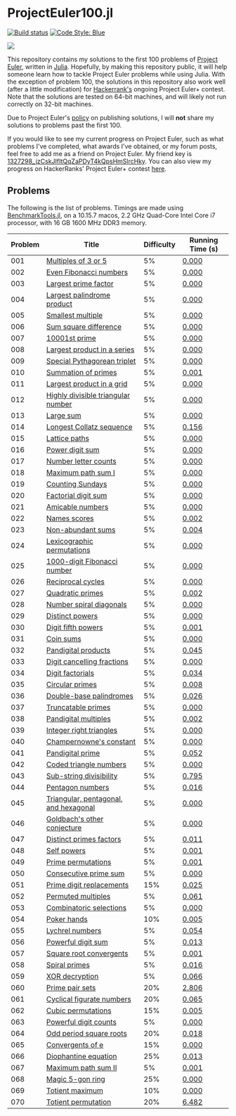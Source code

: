 # ProjectEuler100.jl

[![Build status](https://ci.appveyor.com/api/projects/status/hgkaobx9v1yfwrme?svg=true)](https://ci.appveyor.com/project/byhill/projecteuler100-jl)
[![Code Style: Blue](https://img.shields.io/badge/code%20style-blue-4495d1.svg)](https://github.com/invenia/BlueStyle)

![](https://projecteuler.net/profile/byhill.png)

This repository contains my solutions to the first 100 problems of [Project Euler](https://projecteuler.net/),
written in [Julia](https://julialang.org/).
Hopefully, by making this repository public,
it will help someone learn how to tackle Project Euler problems while using Julia.
With the exception of problem 100, the solutions in this repository also work well
(after a little modification) for [Hackerrank's](https://www.hackerrank.com/contests/projecteuler/challenges)
ongoing Project Euler+ contest.
Note that the solutions are tested on 64-bit machines,
and will likely not run correctly on 32-bit machines.

Due to Project Euler's [policy](https://projecteuler.net/about#publish) on publishing solutions,
I will **not** share my solutions to problems past the first 100.

If you would like to see my current progress on Project Euler,
such as what problems I've completed, what awards I've obtained,
or my forum posts, feel free to add me as a friend on Project Euler.
My friend key is [1327298_jzCskJIfItQqZaPDyT4kQpsHmSlrcHky](https://projecteuler.net/friends).
You can also view my progress on HackerRanks' Project Euler+ contest
[here](https://www.hackerrank.com/byhill).

## Problems

The following is the list of problems.
Timings are made using [BenchmarkTools.jl](https://github.com/JuliaCI/BenchmarkTools.jl),
on a 10.15.7 macos, 2.2 GHz Quad-Core Intel Core i7 processor, with 16 GB 1600 MHz DDR3 memory.

| Problem | Title                                                                            | Difficulty | Running Time (s)                |
| ---     | ---                                                                              | ---        | ---                             |
| 001     | [Multiples of 3 or 5](https://projecteuler.net/problem=001)                      | 5%         | [0.000](src/problems/pb001.jl)  |
| 002     | [Even Fibonacci numbers](https://projecteuler.net/problem=002)                   | 5%         | [0.000](src/problems/pb002.jl)  |
| 003     | [Largest prime factor](https://projecteuler.net/problem=003)                     | 5%         | [0.000](src/problems/pb003.jl)  |
| 004     | [Largest palindrome product](https://projecteuler.net/problem=004)               | 5%         | [0.000](src/problems/pb004.jl)  |
| 005     | [Smallest multiple](https://projecteuler.net/problem=005)                        | 5%         | [0.000](src/problems/pb005.jl)  |
| 006     | [Sum square difference](https://projecteuler.net/problem=006)                    | 5%         | [0.000](src/problems/pb006.jl)  |
| 007     | [10001st prime](https://projecteuler.net/problem=007)                            | 5%         | [0.000](src/problems/pb007.jl)  |
| 008     | [Largest product in a series](https://projecteuler.net/problem=008)              | 5%         | [0.000](src/problems/pb008.jl)  |
| 009     | [Special Pythagorean triplet](https://projecteuler.net/problem=009)              | 5%         | [0.000](src/problems/pb009.jl)  |
| 010     | [Summation of primes](https://projecteuler.net/problem=010)                      | 5%         | [0.001](src/problems/pb010.jl)  |
| 011     | [Largest product in a grid](https://projecteuler.net/problem=011)                | 5%         | [0.000](src/problems/pb011.jl)  |
| 012     | [Highly divisible triangular number](https://projecteuler.net/problem=012)       | 5%         | [0.000](src/problems/pb012.jl)  |
| 013     | [Large sum](https://projecteuler.net/problem=013)                                | 5%         | [0.000](src/problems/pb013.jl)  |
| 014     | [Longest Collatz sequence](https://projecteuler.net/problem=014)                 | 5%         | [0.156](src/problems/pb014.jl)  |
| 015     | [Lattice paths](https://projecteuler.net/problem=015)                            | 5%         | [0.000](src/problems/pb015.jl)  |
| 016     | [Power digit sum](https://projecteuler.net/problem=016)                          | 5%         | [0.000](src/problems/pb016.jl)  |
| 017     | [Number letter counts](https://projecteuler.net/problem=017)                     | 5%         | [0.000](src/problems/pb017.jl)  |
| 018     | [Maximum path sum I](https://projecteuler.net/problem=018)                       | 5%         | [0.000](src/problems/pb018.jl)  |
| 019     | [Counting Sundays](https://projecteuler.net/problem=019)                         | 5%         | [0.000](src/problems/pb019.jl)  |
| 020     | [Factorial digit sum](https://projecteuler.net/problem=020)                      | 5%         | [0.000](src/problems/pb020.jl)  |
| 021     | [Amicable numbers](https://projecteuler.net/problem=021)                         | 5%         | [0.000](src/problems/pb021.jl)  |
| 022     | [Names scores](https://projecteuler.net/problem=022)                             | 5%         | [0.002](src/problems/pb022.jl)  |
| 023     | [Non-abundant sums](https://projecteuler.net/problem=023)                        | 5%         | [0.004](src/problems/pb023.jl)  |
| 024     | [Lexicographic permutations](https://projecteuler.net/problem=024)               | 5%         | [0.000](src/problems/pb024.jl)  |
| 025     | [1000-digit Fibonacci number](https://projecteuler.net/problem=025)              | 5%         | [0.000](src/problems/pb025.jl)  |
| 026     | [Reciprocal cycles](https://projecteuler.net/problem=026)                        | 5%         | [0.000](src/problems/pb026.jl)  |
| 027     | [Quadratic primes](https://projecteuler.net/problem=027)                         | 5%         | [0.002](src/problems/pb027.jl)  |
| 028     | [Number spiral diagonals](https://projecteuler.net/problem=028)                  | 5%         | [0.000](src/problems/pb028.jl)  |
| 029     | [Distinct powers](https://projecteuler.net/problem=029)                          | 5%         | [0.000](src/problems/pb029.jl)  |
| 030     | [Digit fifth powers](https://projecteuler.net/problem=030)                       | 5%         | [0.001](src/problems/pb030.jl)  |
| 031     | [Coin sums](https://projecteuler.net/problem=031)                                | 5%         | [0.000](src/problems/pb031/jl)  |
| 032     | [Pandigital products](https://projecteuler.net/problem=032)                      | 5%         | [0.045](src/problems/pb032.jl)  |
| 033     | [Digit cancelling fractions](https://projecteuler.net/problem=033)               | 5%         | [0.000](src/problems/pb033.jl)  |
| 034     | [Digit factorials](https://projecteuler.net/problem=034)                         | 5%         | [0.034](src/problems/pb034.jl)  |
| 035     | [Circular primes](https://projecteuler.net/problem=035)                          | 5%         | [0.008](src/problems/pb035.jl)  |
| 036     | [Double-base palindromes](https://projecteuler.net/problem=036)                  | 5%         | [0.026](src/problems/pb036.jl)  |
| 037     | [Truncatable primes](https://projecteuler.net/problem=037)                       | 5%         | [0.000](src/problems/pb037.jl)  |
| 038     | [Pandigital multiples](https://projecteuler.net/problem=038)                     | 5%         | [0.002](src/problems/pb038.jl)  |
| 039     | [Integer right triangles](https://projecteuler.net/problem=039)                  | 5%         | [0.000](src/problems/pb039.jl)  |
| 040     | [Champernowne's constant](https://projecteuler.net/problem=040)                  | 5%         | [0.000](src/problems/pb040.jl)  |
| 041     | [Pandigital prime](https://projecteuler.net/problem=041)                         | 5%         | [0.052](src/problems/pb041.jl)  |
| 042     | [Coded triangle numbers](https://projecteuler.net/problem=042)                   | 5%         | [0.000](src/problems/pb042.jl)  |
| 043     | [Sub-string divisibility](https://projecteuler.net/problem=043)                  | 5%         | [0.795](src/problems/pb043.jl)  |
| 044     | [Pentagon numbers](https://projecteuler.net/problem=044)                         | 5%         | [0.016](src/problems/pb044.jl)  |
| 045     | [Triangular, pentagonal, and hexagonal](https://projecteuler.net/problem=045)    | 5%         | [0.000](src/problems/pb045.jl)  |
| 046     | [Goldbach's other conjecture](https://projecteuler.net/problem=046)              | 5%         | [0.000](src/problems/pb046.jl)  |
| 047     | [Distinct primes factors](https://projecteuler.net/problem=047)                  | 5%         | [0.011](src/problems/pb047.jl)  |
| 048     | [Self powers](https://projecteuler.net/problem=048)                              | 5%         | [0.001](src/problems/pb048.jl)  |
| 049     | [Prime permutations](https://projecteuler.net/problem=049)                       | 5%         | [0.001](src/problems/pb049.jl)  |
| 050     | [Consecutive prime sum](https://projecteuler.net/problem=050)                    | 5%         | [0.000](src/problems/pb050.jl)  |
| 051     | [Prime digit replacements](https://projecteuler.net/problem=051)                 | 15%        | [0.025](src/problems/pb051.jl)  |
| 052     | [Permuted multiples](https://projecteuler.net/problem=052)                       | 5%         | [0.061](src/problems/pb052.jl)  |
| 053     | [Combinatoric selections](https://projecteuler.net/problem=053)                  | 5%         | [0.000](src.problems/pb053.jl)  |
| 054     | [Poker hands](https://projecteuler.net/problem=054)                              | 10%        | [0.005](src/problems/pb054.jl)  |
| 055     | [Lychrel numbers](https://projecteuler.net/problem=055)                          | 5%         | [0.054](src/problems/pb055.jl)  |
| 056     | [Powerful digit sum](https://projecteuler.net/problem=056)                       | 5%         | [0.013](src/problems/pb056.jl)  |
| 057     | [Square root convergents](https://projecteuler.net/problem=057)                  | 5%         | [0.001](src/problems/pb057.jl)  |
| 058     | [Spiral primes](https://projecteuler.net/problem=058)                            | 5%         | [0.016](src/problems/pb058.jl)  |
| 059     | [XOR decryption](https://projecteuler.net/problem=059)                           | 5%         | [0.066](src/problems/pb059.jl)  |
| 060     | [Prime pair sets](https://projecteuler.net/problem=060)                          | 20%        | [2.806](src/problems/pb060.jl)  |
| 061     | [Cyclical figurate numbers](https://projecteuler.net/problem=061)                | 20%        | [0.065](src/problems/pb061.jl)  |
| 062     | [Cubic permutations](https://projecteuler.net/problem=062)                       | 15%        | [0.005](src/problems/pb062.jl)  |
| 063     | [Powerful digit counts](https://projecteuler.net/problem=63)                     | 5%         | [0.000](src/problems/pb063.jl)  |
| 064     | [Odd period square roots](https://projecteuler.net/problem=064)                  | 20%        | [0.018](src/problems/pb064.jl)  |
| 065     | [Convergents of e](https://projecteuler.net/problem=065)                         | 15%        | [0.000](src/problems/pb065.jl)  |
| 066     | [Diophantine equation](https://projecteuler.net/problem=066)                     | 25%        | [0.013](src/problems/pb066.jl)  |
| 067     | [Maximum path sum II](https://projecteuler.net/problem=067)                      | 5%         | [0.001](src/problems/pb067.jl)  |
| 068     | [Magic 5-gon ring](https://projecteuler.net/problem=068)                         | 25%        | [0.000](src/problems/pb068.jl)  |
| 069     | [Totient maximum](https://projecteuler.net/problem=069)                          | 10%        | [0.000](src/problems/pb069.jl)  |
| 070     | [Totient permutation](https://projecteuler.net/problem=070)                      | 20%        | [6.482](src/problems/pb070.jl)  |
